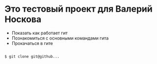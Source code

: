 # Это тестовый проект для Валерий Носкова

+ Показать как работает гит
+ Познакомиться с основными командами гита
+ Прокачаться в гите

```bash

$ git clone git@github...

```
